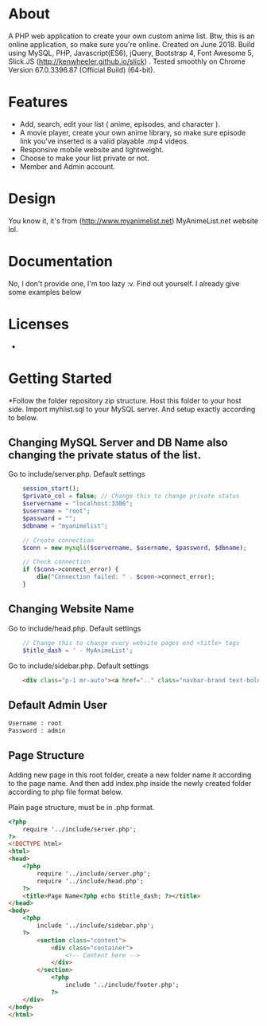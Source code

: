 # About
A PHP web application to create your own custom anime list. Btw, this is an online application, so make sure you're online.
Created on June 2018.
Build using MySQL, PHP, Javascript(ES6), jQuery, Bootstrap 4, Font Awesome 5, Slick.JS (http://kenwheeler.github.io/slick) .
Tested smoothly on Chrome Version 67.0.3396.87 (Official Build) (64-bit).

# Features
- Add, search, edit your list ( anime, episodes, and character ).
- A movie player, create your own anime library, so make sure episode link you've inserted is a valid playable .mp4 videos.
- Responsive mobile website and lightweight.
- Choose to make your list private or not.
- Member and Admin account.

# Design
You know it, it's from (http://www.myanimelist.net) MyAnimeList.net website lol.

# Documentation
No, I don't provide one, I'm too lazy :v. Find out yourself. I already give some examples below

# Licenses
-

# Getting Started
*Follow the folder repository zip structure.
Host this folder to your host side.
Import myhlist.sql to your MySQL server.
And setup exactly according to below.

## Changing MySQL Server and DB Name also changing the private status of the list.
Go to include/server.php.
Default settings
```php
    session_start();
    $private_col = false; // Change this to change private status
    $servername = "localhost:3306";
    $username = "root";
    $password = "";
    $dbname = "myanimelist";

    // Create connection
    $conn = new mysqli($servername, $username, $password, $dbname);

    // Check connection
    if ($conn->connect_error) {
        die("Connection failed: " . $conn->connect_error);
    } 
```
## Changing Website Name
Go to include/head.php.
Default settings
```php
    // Change this to change every website pages end <title> tags
    $title_dash = ' - MyAnimeList';
```

Go to include/sidebar.php.
Default settings
```html
    <div class="p-1 mr-auto"><a href=".." class="navbar-brand text-bold">MyAnimeList</a></div>
```

## Default Admin User
```txt
Username : root
Password : admin
```

## Page Structure
Adding new page in this root folder, create a new folder name it according to the page name.
And then add index.php inside the newly created folder according to php file format below.

Plain page structure, must be in .php format.
```html
<?php
    require '../include/server.php';
?>
<!DOCTYPE html>
<html>
<head>
    <?php
        require '../include/server.php';
        require '../include/head.php';
    ?>
    <title>Page Name<?php echo $title_dash; ?></title>
</head>
<body>
    <?php
        include '../include/sidebar.php';
    ?>
        <section class="content">
            <div class="container">
                <!-- Content here -->
            </div>
        </section>
            <?php
                include '../include/footer.php';
            ?>
    </div>
</body>
</html>
```
